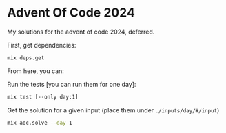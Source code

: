 # Advent Of Code 2024

My solutions for the advent of code 2024, deferred. 

First, get dependencies:
```bash
mix deps.get
```

From here, you can:

Run the tests [you can run them for one day]:
```bash
mix test [--only day:1]
```

Get the solution for a given input (place them under `./inputs/day/#/input`)

```bash
mix aoc.solve --day 1
```
